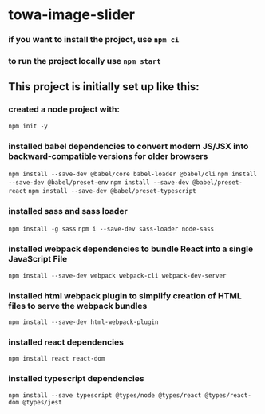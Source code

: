 # towa-image-slider

### if you want to install the project, use `npm ci`
### to run the project locally use `npm start`


## This project is initially set up like this:
### created a node project with:
`npm init -y`

### installed babel dependencies to convert modern JS/JSX into backward-compatible versions for older browsers
`npm install --save-dev @babel/core babel-loader @babel/cli`
`npm install --save-dev @babel/preset-env`
`npm install --save-dev @babel/preset-react`
`npm install --save-dev @babel/preset-typescript`

### installed sass and sass loader
`npm install -g sass`
`npm i --save-dev sass-loader node-sass`

### installed webpack dependencies to bundle React into a single JavaScript File
`npm install --save-dev webpack webpack-cli webpack-dev-server`

### installed html webpack plugin to simplify creation of HTML files to serve the webpack bundles
`npm install --save-dev html-webpack-plugin`

### installed react dependencies
`npm install react react-dom`

### installed typescript dependencies
`npm install --save typescript @types/node @types/react @types/react-dom @types/jest`
